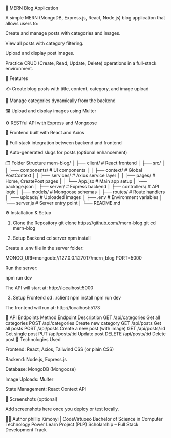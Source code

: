 📰 MERN Blog Application

A simple MERN (MongoDB, Express.js, React, Node.js) blog application that allows users to:

Create and manage posts with categories and images.

View all posts with category filtering.

Upload and display post images.

Practice CRUD (Create, Read, Update, Delete) operations in a full-stack environment.

🧩 Features

✍️ Create blog posts with title, content, category, and image upload

📂 Manage categories dynamically from the backend

🖼️ Upload and display images using Multer

⚙️ RESTful API with Express and Mongoose

🎨 Frontend built with React and Axios

🔗 Full-stack integration between backend and frontend

🧠 Auto-generated slugs for posts (optional enhancement)

🗂️ Folder Structure
mern-blog/
│
├── client/                # React frontend
│   ├── src/
│   │   ├── components/    # UI components
│   │   ├── context/       # Global PostContext
│   │   ├── services/      # Axios service layer
│   │   ├── pages/         # Home, CreatePost pages
│   │   └── App.jsx        # Main app setup
│   └── package.json
│
├── server/                # Express backend
│   ├── controllers/       # API logic
│   ├── models/            # Mongoose schemas
│   ├── routes/            # Route handlers
│   ├── uploads/           # Uploaded images
│   ├── .env               # Environment variables
│   └── server.js          # Server entry point
│
└── README.md

⚙️ Installation & Setup
1. Clone the Repository
git clone https://github.com/<your-username>/mern-blog.git
cd mern-blog

2. Setup Backend
cd server
npm install


Create a .env file in the server folder:

MONGO_URI=mongodb://127.0.0.1:27017/mern_blog
PORT=5000


Run the server:

npm run dev


The API will start at: http://localhost:5000

3. Setup Frontend
cd ../client
npm install
npm run dev


The frontend will run at: http://localhost:5173

🧪 API Endpoints
Method	Endpoint	Description
GET	/api/categories	Get all categories
POST	/api/categories	Create new category
GET	/api/posts	Get all posts
POST	/api/posts	Create a new post (with image)
GET	/api/posts/:id	Get single post
PUT	/api/posts/:id	Update post
DELETE	/api/posts/:id	Delete post
🧰 Technologies Used

Frontend: React, Axios, Tailwind CSS (or plain CSS)

Backend: Node.js, Express.js

Database: MongoDB (Mongoose)

Image Uploads: Multer

State Management: React Context API

📸 Screenshots (optional)

Add screenshots here once you deploy or test locally.

👨‍💻 Author
phillip  Kimonyi | CodeVirtuoso
Bachelor of Science in Computer Technology
Power Learn Project (PLP) Scholarship – Full Stack Development Track